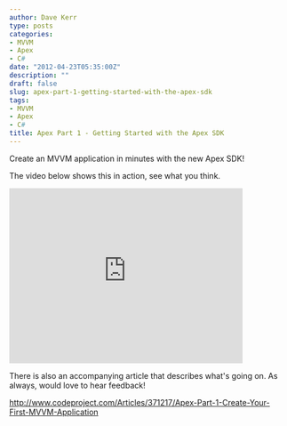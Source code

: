 ```yaml
---
author: Dave Kerr
type: posts
categories:
- MVVM
- Apex
- C#
date: "2012-04-23T05:35:00Z"
description: ""
draft: false
slug: apex-part-1-getting-started-with-the-apex-sdk
tags:
- MVVM
- Apex
- C#
title: Apex Part 1 - Getting Started with the Apex SDK
---
```



<p>Create an MVVM application in minutes with the new Apex SDK!</p>
<p>The video below shows this in action, see what you think.</p>
<p><iframe src="http://www.youtube.com/embed/m4cx9w5fiwk" frameborder="0" width="420" height="315"></iframe></p>
<p>There is also an accompanying article that describes what's going on. As always, would love to hear feedback!</p>
<p><a href="http://www.codeproject.com/Articles/371217/Apex-Part-1-Create-Your-First-MVVM-Application">http://www.codeproject.com/Articles/371217/Apex-Part-1-Create-Your-First-MVVM-Application</a></p>


